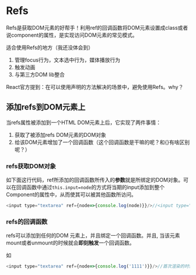 # Refs

Refs是获取DOM元素的好帮手！利用ref的回调函数将DOM元素设置成class或者说component的属性，是实现访问DOM元素的常见模式。

适合使用Refs的地方（我还没体会到）

1. 管理focus行为，文本选中行为，媒体播放行为
2. 触发动画
3. 与第三方DOM lib整合

React官方提到：在可以使用声明的方法解决的场景中，避免使用Refs。why？

## 添加refs到DOM元素上

当refs属性被添加到一个HTML DOM元素上后，它实现了两件事情：

1. 获取了被添加refs DOM元素的DOM对象
2. 给该DOM元素增加了一个回调函数（这个回调函数是干嘛的呢？和{}有啥区别呢？）

### refs获取DOM对象

如下面这行代码，ref所添加的回调函数所传入的**参数**就是所绑定的DOM对象。可以在回调函数中通过`this.input=node`的方式将当期的input添加到整个Component的属性中，从而使其可以被其他函数所访问。

```js
<input type="textarea" ref={node=>{console.log(node)}}/>//<input type="textarea">
```

### refs的回调函数

refs可以添加到任何的DOM 元素上，并且绑定一个回调函数。并且, 当该元素mount或者unmount的时候就会**即刻触发**一个回调函数。

如

```js
<input type="textarea" ref={node=>{console.log('1111')}}/>//首次渲染的时候就会打印出1111
```

## 



